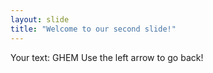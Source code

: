 ```yaml
---
layout: slide
title: "Welcome to our second slide!"
---
```

Your text: GHEM
Use the left arrow to go back!
